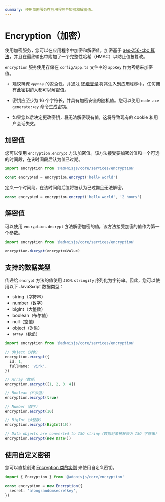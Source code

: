 ```yaml
---
summary: 使用加密服务在应用程序中加密和解密值。
---
```


# Encryption（加密）

使用加密服务，您可以在应用程序中加密和解密值。加密基于 [aes-256-cbc 算法](https://www.n-able.com/blog/aes-256-encryption-algorithm)，并且在最终输出中附加了一个完整性哈希（HMAC）以防止值被篡改。

`encryption` 服务使用存储在 `config/app.ts` 文件中的 `appKey` 作为密钥来加密值。

- 建议确保 `appKey` 的安全性，并通过 [环境变量](../getting_started/environment_variables.md) 将其注入到应用程序中。任何拥有此密钥的人都可以解密值。

- 密钥应至少为 16 个字符长，并具有加密安全的随机值。您可以使用 `node ace generate:key` 命令生成密钥。

- 如果您以后决定更改密钥，将无法解密现有值。这将导致现有的 cookie 和用户会话失效。

## 加密值

您可以使用 `encryption.encrypt` 方法加密值。该方法接受要加密的值和一个可选的时间段，在该时间段后认为值已过期。

```ts
import encryption from '@adonisjs/core/services/encryption'

const encrypted = encryption.encrypt('hello world')
```

定义一个时间段，在该时间段后值将被认为已过期且无法解密。

```ts
const encrypted = encryption.encrypt('hello world', '2 hours')
```

## 解密值

可以使用 `encryption.decrypt` 方法解密加密的值。该方法接受加密的值作为第一个参数。

```ts
import encryption from '@adonisjs/core/services/encryption'

encryption.decrypt(encryptedValue)
```

## 支持的数据类型

传递给 `encrypt` 方法的值使用 `JSON.stringify` 序列化为字符串。因此，您可以使用以下 JavaScript 数据类型：

- string（字符串）
- number（数字）
- bigInt（大整数）
- boolean（布尔值）
- null（空值）
- object（对象）
- array（数组）

```ts
import encryption from '@adonisjs/core/services/encryption'

// Object（对象）
encryption.encrypt({
  id: 1,
  fullName: 'virk',
})

// Array（数组）
encryption.encrypt([1, 2, 3, 4])

// Boolean（布尔值）
encryption.encrypt(true)

// Number（数字）
encryption.encrypt(10)

// BigInt（大整数）
encryption.encrypt(BigInt(10))

// Data objects are converted to ISO string（数据对象被转换为 ISO 字符串）
encryption.encrypt(new Date())
```

## 使用自定义密钥

您可以直接创建 [Encryption 类的实例](https://github.com/adonisjs/encryption/blob/main/src/encryption.ts) 来使用自定义密钥。

```ts
import { Encryption } from '@adonisjs/core/encryption'

const encryption = new Encryption({
  secret: 'alongrandomsecretkey',
})
```
